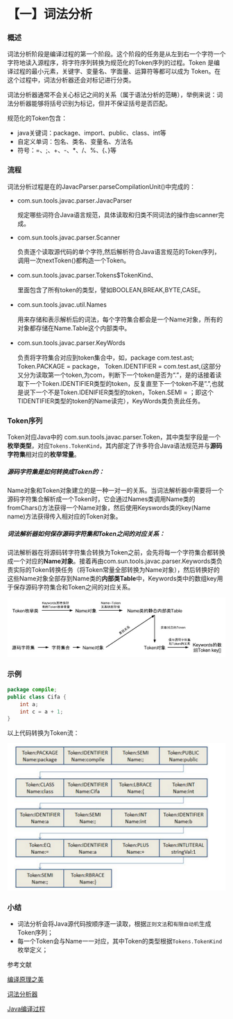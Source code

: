 # 【一】词法分析

### 概述

词法分析阶段是编译过程的第一个阶段。这个阶段的任务是从左到右一个字符一个字符地读入源程序，将字符序列转换为规范化的Token序列的过程。Token 是编译过程的最小元素，关键字、变量名、字面量、运算符等都可以成为 Token。在这个过程中，词法分析器还会对标记进行分类。

词法分析器通常不会关心标记之间的关系（属于语法分析的范畴），举例来说：词法分析器能够将括号识别为标记，但并不保证括号是否匹配。

规范化的Token包含：

- java关键词：package、import、public、class、int等
- 自定义单词：包名、类名、变量名、方法名
- 符号：=、;、+、-、*、/、%、{、}等

### 流程

词法分析过程是在的JavacParser.parseCompilationUnit()中完成的：

* com.sun.tools.javac.parser.JavacParser

  规定哪些词符合Java语言规范，具体读取和归类不同词法的操作由scanner完成。

* com.sun.tools.javac.parser.Scanner

  负责逐个读取源代码的单个字符,然后解析符合Java语言规范的Token序列，调用一次nextToken()都构造一个Token。

* com.sun.tools.javac.parser.Tokens$TokenKind、

  里面包含了所有token的类型，譬如BOOLEAN,BREAK,BYTE,CASE。

* com.sun.tools.javac.util.Names　

  用来存储和表示解析后的词法，每个字符集合都会是一个Name对象，所有的对象都存储在Name.Table这个内部类中。

* com.sun.tools.javac.parser.KeyWords　

  负责将字符集合对应到token集合中，如，package com.test.ast; Token.PACKAGE = package， Token.IDENTIFIER = com.test.ast,(这部分又分为读取第一个token,为com，判断下一个token是否为“.”，是的话接着读取下一个Token.IDENTIFIER类型的token，反复直至下一个token不是”.”,也就是说下一个不是Token.IDENIFIER类型的token，Token.SEMI = ；即这个TIDENTIFIER类型的token的Name读完），KeyWords类负责此任务。

### Token序列

Token对应Java中的 com.sun.tools.javac.parser.Token，其中类型字段是一个**枚举类型**，对应`Tokens.TokenKind`，其内部定了许多符合Java语法规范并与**源码字符集**相对应的**枚举常量**。



##### 源码字符集是如何转换成Token的：

Name对象和Token对象建立的是一种一对一的关系。当词法解析器中需要将一个源码字符集合解析成一个Token时，它会通过Names类调用Name类的fromChars()方法获得一个Name对象，然后使用Keyswords类的key(Name name)方法获得传入相对应的Token对象。



##### 词法解析器如何保存源码字符集和Token之间的对应关系：

词法解析器在将源码转字符集合转换为Token之前，会先将每一个字符集合都转换成一个对应的**Name对象**。接着再由com.sun.tools.javac.parser.Keywords类负责实际的Token转换任务（将Token常量全部转换为Name对象），然后转换好的这些Name对象全部存到Name类的**内部类Table**中，Keywords类中的数组key用于保存源码字符集合和Token之间的对应关系。

![img](./images/Token生成流程.png)

### 示例

```java
package compile;
public class Cifa {
    int a;
    int c = a + 1;
}
```

以上代码转换为Token流：

![img](./images/token流.png)

### 小结

* 词法分析会将Java源代码按顺序逐一读取，根据`正则文法`和`有限自动机`生成Token序列；
* 每一个Token会与Name一一对应，其中Token的类型根据`Tokens.TokenKind`枚举定义；



参考文献

[编译原理之美](https://time.geekbang.org/column/article/118378)

[词法分析器](https://www.cnblogs.com/wade-luffy/p/5925728.html)

[Java编译过程](https://www.cnblogs.com/straybirds/p/8513870.html)

